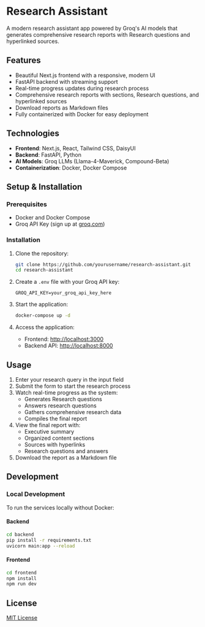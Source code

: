 # Research Assistant

A modern research assistant app powered by Groq's AI models that generates comprehensive research reports with Research questions and hyperlinked sources.

## Features

- Beautiful Next.js frontend with a responsive, modern UI
- FastAPI backend with streaming support
- Real-time progress updates during research process
- Comprehensive research reports with sections, Research questions, and hyperlinked sources
- Download reports as Markdown files
- Fully containerized with Docker for easy deployment

## Technologies

- **Frontend**: Next.js, React, Tailwind CSS, DaisyUI
- **Backend**: FastAPI, Python
- **AI Models**: Groq LLMs (Llama-4-Maverick, Compound-Beta)
- **Containerization**: Docker, Docker Compose

## Setup & Installation

### Prerequisites

- Docker and Docker Compose
- Groq API Key (sign up at [groq.com](https://groq.com))

### Installation

1. Clone the repository:
   ```bash
   git clone https://github.com/yourusername/research-assistant.git
   cd research-assistant
   ```

2. Create a `.env` file with your Groq API key:
   ```
   GROQ_API_KEY=your_groq_api_key_here
   ```

3. Start the application:
   ```bash
   docker-compose up -d
   ```

4. Access the application:
   - Frontend: [http://localhost:3000](http://localhost:3000)
   - Backend API: [http://localhost:8000](http://localhost:8000)

## Usage

1. Enter your research query in the input field
2. Submit the form to start the research process
3. Watch real-time progress as the system:
   - Generates Research questions
   - Answers research questions
   - Gathers comprehensive research data
   - Compiles the final report
4. View the final report with:
   - Executive summary
   - Organized content sections
   - Sources with hyperlinks
   - Research questions and answers
5. Download the report as a Markdown file

## Development

### Local Development

To run the services locally without Docker:

#### Backend
```bash
cd backend
pip install -r requirements.txt
uvicorn main:app --reload
```

#### Frontend
```bash
cd frontend
npm install
npm run dev
```

## License

[MIT License](LICENSE)
